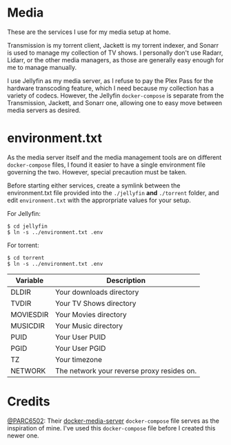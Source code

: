 # Media
These are the services I use for my media setup at home.

Transmission is my torrent client, Jackett is my torrent indexer, and Sonarr is used to manage my collection of TV shows. I personally don't use Radarr, Lidarr, or the other media managers, as those are generally easy enough for me to manage manually.

I use Jellyfin as my media server, as I refuse to pay the Plex Pass for the hardware transcoding feature, which I need because my collection has a variety of codecs. However, the Jellyfin `docker-compose` is separate from the Transmission, Jackett, and Sonarr one, allowing one to easy move between media servers as desired. 

# environment.txt
As the media server itself and the media management tools are on different `docker-compose` files, I found it easier to have a single environment file governing the two. However, special precaution must be taken. 

Before starting either services, create a symlink between the environment.txt file provided into the `./jellyfin` **and** `./torrent` folder, and edit `environment.txt` with the approrpriate values for your setup.

For Jellyfin:
```
$ cd jellyfin
$ ln -s ../environment.txt .env
```
For torrent:
```
$ cd torrent
$ ln -s ../environment.txt .env
```

| Variable | Description |
|--|--|
| DLDIR | Your downloads directory |
| TVDIR | Your TV Shows directory |
| MOVIESDIR | Your Movies directory |
| MUSICDIR | Your Music directory
| PUID | Your User PUID |
| PGID | Your User PGID |
| TZ | Your timezone
| NETWORK | The network your reverse proxy resides on. |

# Credits


[@PARC6502](https://github.com/PARC6502): Their [docker-media-server](https://github.com/PARC6502/docker-media-server) `docker-compose` file serves as the inspiration of mine. I've used this `docker-compose` file before I created this newer one.

